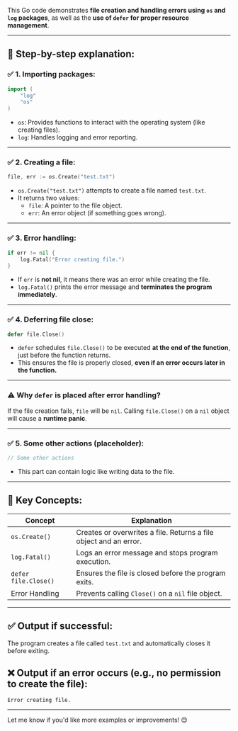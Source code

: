 This Go code demonstrates **file creation and handling errors using `os` and `log` packages**, as well as the **use of `defer` for proper resource management**.

---

## 📂 **Step-by-step explanation:**

### ✅ **1. Importing packages:**
```go
import (
	"log"
	"os"
)
```
- `os`: Provides functions to interact with the operating system (like creating files).
- `log`: Handles logging and error reporting.

---

### ✅ **2. Creating a file:**
```go
file, err := os.Create("test.txt")
```
- `os.Create("test.txt")` attempts to create a file named `test.txt`.
- It returns two values:
  - `file`: A pointer to the file object.
  - `err`: An error object (if something goes wrong).

---

### ✅ **3. Error handling:**
```go
if err != nil {
	log.Fatal("Error creating file.")
}
```
- If `err` is **not nil**, it means there was an error while creating the file.
- `log.Fatal()` prints the error message and **terminates the program immediately**.

---

### ✅ **4. Deferring file close:**
```go
defer file.Close()
```
- `defer` schedules `file.Close()` to be executed **at the end of the function**, just before the function returns.
- This ensures the file is properly closed, **even if an error occurs later in the function.**

---

### ⚠️ **Why `defer` is placed after error handling?**
If the file creation fails, `file` will be `nil`. Calling `file.Close()` on a `nil` object will cause a **runtime panic**. 

---

### ✅ **5. Some other actions (placeholder):**
```go
// Some other actions
```
- This part can contain logic like writing data to the file.

---

## 🎯 **Key Concepts:**
| Concept             | Explanation |
|----------------|-----------------------------|
| `os.Create()` | Creates or overwrites a file. Returns a file object and an error. |
| `log.Fatal()` | Logs an error message and stops program execution. |
| `defer file.Close()` | Ensures the file is closed before the program exits. |
| Error Handling | Prevents calling `Close()` on a `nil` file object. |

---

## ✅ **Output if successful:**
The program creates a file called `test.txt` and automatically closes it before exiting.

## ❌ **Output if an error occurs (e.g., no permission to create the file):**
```
Error creating file.
```

---

Let me know if you'd like more examples or improvements! 😊